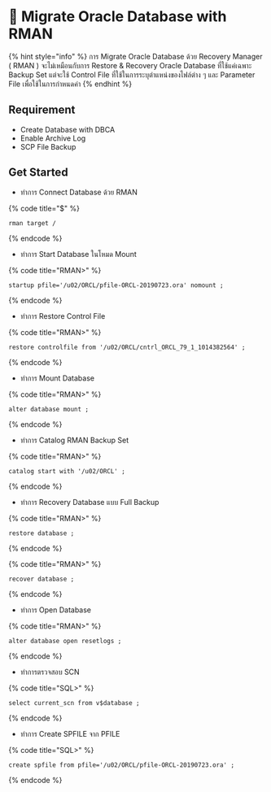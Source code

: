 # 🧄 Migrate Oracle Database with RMAN

{% hint style="info" %}
การ Migrate Oracle Database ด้วย Recovery Manager ( RMAN ) จะไม่เหมือนกับการ Restore & Recovery Oracle Database ที่ใช้แค่เฉพาะ Backup Set แต่จะใช้ Control File ที่ใช้ในการระบุตำแหน่งของไฟล์ต่าง ๆ และ Parameter File เพื่อใช้ในการกำหนดค่า
{% endhint %}

## **Requirement**

* Create Database with DBCA
* Enable Archive Log
* SCP File Backup

## **Get Started**

* ทำการ Connect Database ด้วย RMAN

{% code title="$" %}
```
rman target /
```
{% endcode %}

* ทำการ Start Database ในโหมด Mount

{% code title="RMAN>" %}
```
startup pfile='/u02/ORCL/pfile-ORCL-20190723.ora' nomount ;
```
{% endcode %}

* ทำการ Restore Control File

{% code title="RMAN>" %}
```
restore controlfile from '/u02/ORCL/cntrl_ORCL_79_1_1014382564' ;
```
{% endcode %}

* ทำการ Mount Database

{% code title="RMAN>" %}
```
alter database mount ;
```
{% endcode %}

* ทำการ Catalog RMAN Backup Set

{% code title="RMAN>" %}
```
catalog start with '/u02/ORCL' ;
```
{% endcode %}

* ทำการ Recovery Database แบบ Full Backup

{% code title="RMAN>" %}
```
restore database ;
```
{% endcode %}

{% code title="RMAN>" %}
```
recover database ;
```
{% endcode %}

* ทำการ Open Database

{% code title="RMAN>" %}
```
alter database open resetlogs ;
```
{% endcode %}

* ทำการตรวจสอบ SCN

{% code title="SQL>" %}
```
select current_scn from v$database ;
```
{% endcode %}

* ทำการ Create SPFILE จาก PFILE

{% code title="SQL>" %}
```
create spfile from pfile='/u02/ORCL/pfile-ORCL-20190723.ora' ;
```
{% endcode %}
